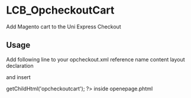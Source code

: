 # LCB_OpcheckoutCart

Add Magento cart to the Uni Express Checkout 

## Usage

Add following line to your opcheckout.xml reference name content layout declaration

<block type="opcheckoutcart/index" name="opcheckoutcart_index" as="opcheckoutcart" template="opcheckoutcart/index.phtml"/>

and insert 
        
<?php echo $this->getChildHtml('opcheckoutcart'); ?> inside openepage.phtml

